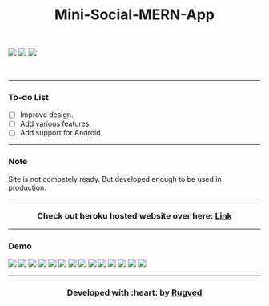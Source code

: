 
<h1 align = 'center'>Mini-Social-MERN-App</h1>
<br>



[![](https://img.shields.io/badge/Database-MongoDB-red?style=for-the-badge&logo=mongodb)](mongodb.com "MongoDB")
[![](https://img.shields.io/badge/Made_with-ReactJS-blue?style=for-the-badge&logo=react)](https://reactjs.org/docs/getting-started.html)
[![](https://img.shields.io/badge/Made_with-NodeJS-yellow?style=for-the-badge&logo=nodejs)](https://nodejs.org/en/)

<br>

------------------------------------------

### To-do List

- [ ] Improve design. 
- [ ] Add various features.
- [ ] Add support for Android. 

------------------------------------------
###             Note

Site is not competely ready. But developed enough to be used in production.

------------------------------------------

<h3 align='center'> Check out heroku hosted website over here: <a href="https://mini-social-react-app.herokuapp.com/" target="_top">Link</a>  </h3>

------------------------------------------
###             Demo
<img src ="./ss/Screenshot from 2020-04-05 15-48-03.png" >
<img src ="./ss/Screenshot from 2020-04-05 15-48-48.png" >
<img src ="./ss/Screenshot from 2020-04-05 15-50-45.png" >
<img src ="./ss/Screenshot from 2020-04-05 15-51-49.png" >
<img src ="./ss/Screenshot from 2020-04-05 15-53-57.png" >
<img src ="./ss/Screenshot from 2020-04-05 16-01-06.png" >
<img src ="./ss/Screenshot from 2020-04-05 16-03-39.png" >
<img src ="./ss/Screenshot from 2020-04-05 16-08-58.png" >
<img src ="./ss/Screenshot from 2020-04-05 16-10-01.png" >
<img src ="./ss/Screenshot from 2020-04-05 16-15-44.png" >
<img src ="./ss/Screenshot from 2020-04-05 16-18-25.png" >
<img src ="./ss/Screenshot from 2020-04-05 16-20-14.png" >
<img src ="./ss/Screenshot from 2020-04-05 16-27-20.png" >
<img src ="./ss/Screenshot from 2020-04-05 16-56-44.png" >

------------------------------------------
<h3 align="center"><b>Developed with :heart: by <a href="https://github.com/rugvedb">Rugved</a></h1>

